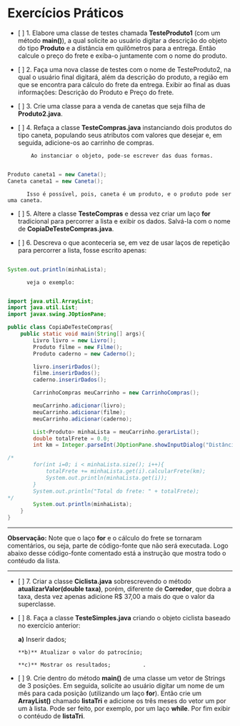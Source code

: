 # Exercícios Práticos

- \[ ] 1. Elabore uma classe de testes chamada **TesteProduto1** (com um método **main()**), a qual
          solicite ao usuário digitar a descrição do objeto do tipo **Produto** e a distância em
          quilômetros para a entrega. Então calcule o preço do frete e exiba-o juntamente com o nome do
          produto.

- \[ ] 2. Faça uma nova classe de testes com o nome de TesteProduto2, na qual o usuário final digitará,
          além da descrição do produto, a região em que se encontra para cálculo do frete da entrega.
          Exibir ao final as duas informações: Descrição do Produto e Preço do frete.

- \[ ] 3. Crie uma classe para a venda de canetas que seja filha de **Produto2.java**.

- \[ ] 4. Refaça a classe **TesteCompras.java** instanciando dois produtos do tipo caneta,
          populando seus atributos com valores que desejar e, em seguida, adicione-os ao carrinho de compras.

          Ao instanciar o objeto, pode-se escrever das duas formas.

```java

Produto caneta1 = new Caneta();
Caneta caneta1 = new Caneta();

```
          Isso é possível, pois, caneta é um produto, e o produto pode ser uma caneta.          

- \[ ] 5. Altere a classe **TesteCompras** e dessa vez criar um laço **for** tradicional para percorrer
          a lista e exibir os dados. Salvá-la com o nome de **CopiaDeTesteCompras.java**.

- \[ ] 6. Descreva o que aconteceria se, em vez de usar laços de repetição para percorrer a lista,
          fosse escrito apenas:

```java

System.out.println(minhaLista);

```

          veja o exemplo:

```java

import java.util.ArrayList;
import java.util.List;
import javax.swing.JOptionPane;

public class CopiaDeTesteCompras{
    public static void main(String[] args){
        Livro livro = new Livro();
        Produto filme = new Filme();
        Produto caderno = new Caderno();

        livro.inserirDados();
        filme.inserirDados();
        caderno.inserirDados();        

        CarrinhoCompras meuCarrinho = new CarrinhoCompras();

        meuCarrinho.adicionar(livro);
        meuCarrinho.adicionar(filme);
        meuCarrinho.adicionar(caderno);

        List<Produto> minhaLista = meuCarrinho.gerarLista();
        double totalFrete = 0.0;
        int km = Integer.parseInt(JOptionPane.showInputDialog("Distância em kilometros para a entrega?"));

/*
        for(int i=0; i < minhaLista.size(); i++){
            totalFrete += minhaLista.get(i).calcularFrete(km);
            System.out.println(minhaLista.get(i));
        }
        System.out.println("Total do frete: " + totalFrete);
*/        
        System.out.println(minhaLista);
    }
}

```
___

**Observação:** Note que o laço **for** e o cálculo do frete se tornaram comentários, ou seja, parte
de código-fonte que não será executada. Logo abaixo desse código-fonte comentado está a instrução que mostra todo o contéudo da lista.
___

- \[ ] 7. Criar a classe **Ciclista.java** sobrescrevendo o método **atualizarValor(double taxa)**, porém, diferente de **Corredor**, que dobra a taxa, desta vez apenas adicione R$ 37,00 a mais do que o valor da superclasse.

- \[ ] 8. Faça a classe **TesteSimples.java** criando o objeto ciclista baseado no exercício anterior:

     **a)** Inserir dados;

      **b)** Atualizar o valor do patrocínio;

      **c)** Mostrar os resultados;          .

- \[ ] 9. Crie dentro do método **main()** de uma classe um vetor de Strings de 3 posições. Em seguida, solicite ao usuário digitar um nome de um mês para cada posição (utilizando um laço **for**). Então crie um **ArrayList()** chamado **listaTri** e adicione os três meses do vetor um por um à lista. Pode ser feito, por exemplo, por um laço **while**. Por fim exibir o contéudo de **listaTri**.

